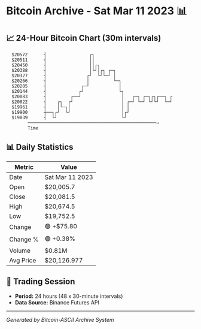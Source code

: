# Bitcoin Archive - Sat Mar 11 2023 📊

## 📈 24-Hour Bitcoin Chart (30m intervals)

```
  $20572      ┤                ┌┐                              
  $20511      ┤                ││                              
  $20450      ┤                ││┌┐                            
  $20388      ┤                │└┘│┌┐ ┌─┐                      
  $20327      ┤               ┌┘  └┘└─┘ │                      
  $20266      ┤               │         └─┐                    
  $20205      ┤             ┌─┘           │                    
  $20144      ┤            ┌┘             └┐                   
  $20083      ┤         ┌──┘               │   ┌─┐ ┌─┐┌┐┌──┐ ┌ 
  $20022      ┤    ┌┐  ┌┘                  │ ┌─┘ └─┘ └┘└┘  └─┘ 
  $19961      ┤    │└─┐│                   │ │                 
  $19900      ┼──┐┌┘  └┘                   │┌┘                 
  $19839      ┤  └┘                        └┘                  
        ────────────────────────────────────────────────→
        Time
```

## 📊 Daily Statistics

| Metric | Value |
|--------|-------|
| Date | Sat Mar 11 2023 |
| Open | $20,005.7 |
| Close | $20,081.5 |
| High | $20,674.5 |
| Low | $19,752.5 |
| Change | 🟢 +$75.80 |
| Change % | 🟢 +0.38% |
| Volume | $0.81M |
| Avg Price | $20,126.977 |

## 📅 Trading Session

- **Period:** 24 hours (48 x 30-minute intervals)
- **Data Source:** Binance Futures API

---
*Generated by Bitcoin-ASCII Archive System*
